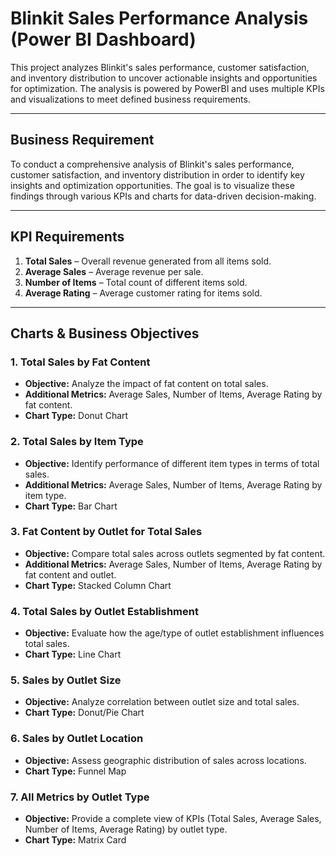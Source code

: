 # Blinkit Sales Performance Analysis (Power BI Dashboard)

This project analyzes Blinkit's sales performance, customer satisfaction, and inventory distribution to uncover actionable insights and opportunities for optimization. The analysis is powered by PowerBI and uses multiple KPIs and visualizations to meet defined business requirements.

---

## Business Requirement

To conduct a comprehensive analysis of Blinkit's sales performance, customer satisfaction, and inventory distribution in order to identify key insights and optimization opportunities. The goal is to visualize these findings through various KPIs and charts for data-driven decision-making.

---

## KPI Requirements

1. **Total Sales** – Overall revenue generated from all items sold.  
2. **Average Sales** – Average revenue per sale.  
3. **Number of Items** – Total count of different items sold.  
4. **Average Rating** – Average customer rating for items sold.  

---

## Charts & Business Objectives

### 1. Total Sales by Fat Content  
- **Objective:** Analyze the impact of fat content on total sales.  
- **Additional Metrics:** Average Sales, Number of Items, Average Rating by fat content.  
- **Chart Type:** Donut Chart  

### 2. Total Sales by Item Type  
- **Objective:** Identify performance of different item types in terms of total sales.  
- **Additional Metrics:** Average Sales, Number of Items, Average Rating by item type.  
- **Chart Type:** Bar Chart  

### 3. Fat Content by Outlet for Total Sales  
- **Objective:** Compare total sales across outlets segmented by fat content.  
- **Additional Metrics:** Average Sales, Number of Items, Average Rating by fat content and outlet.  
- **Chart Type:** Stacked Column Chart  

### 4. Total Sales by Outlet Establishment  
- **Objective:** Evaluate how the age/type of outlet establishment influences total sales.  
- **Chart Type:** Line Chart  

### 5. Sales by Outlet Size  
- **Objective:** Analyze correlation between outlet size and total sales.  
- **Chart Type:** Donut/Pie Chart  

### 6. Sales by Outlet Location  
- **Objective:** Assess geographic distribution of sales across locations.  
- **Chart Type:** Funnel Map  

### 7. All Metrics by Outlet Type  
- **Objective:** Provide a complete view of KPIs (Total Sales, Average Sales, Number of Items, Average Rating) by outlet type.  
- **Chart Type:** Matrix Card  
